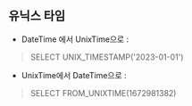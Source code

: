 ## 유닉스 타임

- DateTime 에서 UnixTime으로 : 
> SELECT UNIX_TIMESTAMP('2023-01-01')

- UnixTime에서 DateTime으로 : 

> SELECT FROM_UNIXTIME(1672981382)